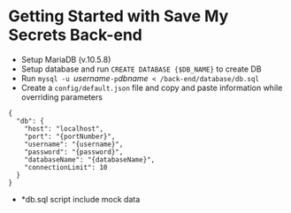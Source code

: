 # Getting Started with Save My Secrets Back-end

- Setup MariaDB (v.10.5.8)
- Setup database and run `CREATE DATABASE {$DB_NAME}` to create DB
- Run `mysql -u `_username_`-p`_dbname_` < /back-end/database/db.sql`
- Create a `config/default.json` file and copy and paste information while overriding parameters

```
{
  "db": {
    "host": "localhost",
    "port": "{portNumber}",
    "username": "{username}",
    "password": "{password}",
    "databaseName": "{databaseName}",
    "connectionLimit": 10
  }
}

```

- \*db.sql script include mock data
